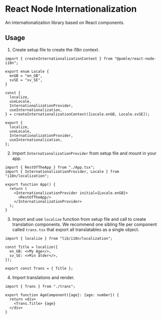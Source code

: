 # React Node Internationalization

An internationalization library based on React components.

## Usage

1. Create setup file to create the i18n context.

```tsx
import { createInternationalizationContext } from "@pomle/react-node-i18n";

export enum Locale {
  enGB = "en_GB",
  svSE = "sv_SE",
}

const {
  localize,
  useLocale,
  InternationalizationProvider,
  useInternationalization,
} = createInternationalizationContext([Locale.enGB, Locale.svSE]);

export {
  localize,
  useLocale,
  InternationalizationProvider,
  useInternationalization,
};
```
   
2. Import `InternationalizationProvider` from setup file and mount in your app.

```tsx
import { RestOfTheApp } from "./App.tsx";
import { InternationalizationProvider, Locale } from "i18n/localization";

export function App() {
  return (
    <InternationalizationProvider initial={Locale.enGB}>
      <RestOfTheApp/>
    </InternationalizationProvider>
  );
}
```

3. Import and use `localize` function from setup file and call to create translation components. We recommend one sibling file per component called `trans.tsx` that export all translatables as a single object.

```tsx
import { localize } from "lib/i18n/localization";

const Title = localize({
  en_GB: <>My Age</>,
  sv_SE: <>Min ålder</>,
});

export const Trans = { Title };
```

4. Import translations and render.

```tsx
import { Trans } from "./trans";

export function AgeComponent({age}: {age: number}) {
  return <div>
    <Trans.Title> {age}
  </div>
}
```
